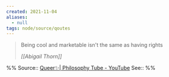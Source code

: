 ```yaml
---
created: 2021-11-04
aliases:
  - null
tags: node/source/qoutes
---
```

> Being cool and marketable isn't the same as having rights
>
> <cite>[[Abigail Thorn]]</cite>

%%
Source:: [Queer✨| Philosophy Tube - YouTube](https://youtu.be/5Hi6j2UXEZM?t=1746)
See:: 
%%

